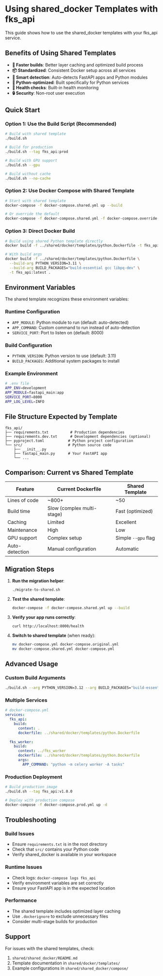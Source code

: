 # Using shared_docker Templates with fks_api

This guide shows how to use the shared_docker templates with your fks_api service.

## Benefits of Using Shared Templates

- **🚀 Faster builds**: Better layer caching and optimized build process
- **📦 Standardized**: Consistent Docker setup across all services  
- **🔧 Smart detection**: Auto-detects FastAPI apps and Python modules
- **🐍 Python-optimized**: Built specifically for Python services
- **🏥 Health checks**: Built-in health monitoring
- **🔒 Security**: Non-root user execution

## Quick Start

### Option 1: Use the Build Script (Recommended)
```bash
# Build with shared template
./build.sh

# Build for production
./build.sh --tag fks_api:prod

# Build with GPU support
./build.sh --gpu

# Build without cache
./build.sh --no-cache
```

### Option 2: Use Docker Compose with Shared Template
```bash
# Start with shared template
docker-compose -f docker-compose.shared.yml up --build

# Or override the default
docker-compose -f docker-compose.shared.yml -f docker-compose.override.yml up
```

### Option 3: Direct Docker Build
```bash
# Build using shared Python template directly
docker build -f ../shared/docker/templates/python.Dockerfile -t fks_api:latest .

# With build args
docker build -f ../shared/docker/templates/python.Dockerfile \
  --build-arg PYTHON_VERSION=3.11 \
  --build-arg BUILD_PACKAGES="build-essential gcc libpq-dev" \
  -t fks_api:latest .
```

## Environment Variables

The shared template recognizes these environment variables:

### Runtime Configuration
- `APP_MODULE`: Python module to run (default: auto-detected)
- `APP_COMMAND`: Custom command to run instead of auto-detection
- `SERVICE_PORT`: Port to listen on (default: 8000)

### Build Configuration
- `PYTHON_VERSION`: Python version to use (default: 3.11)
- `BUILD_PACKAGES`: Additional system packages to install

### Example Environment
```bash
# .env file
APP_ENV=development
APP_MODULE=fastapi_main:app
SERVICE_PORT=8000
APP_LOG_LEVEL=INFO
```

## File Structure Expected by Template

```
fks_api/
├── requirements.txt          # Production dependencies
├── requirements.dev.txt      # Development dependencies (optional)
├── pyproject.toml           # Python project configuration
└── src/                     # Python source code
    ├── __init__.py
    ├── fastapi_main.py      # Your FastAPI app
    └── ...
```

## Comparison: Current vs Shared Template

| Feature | Current Dockerfile | Shared Template |
|---------|-------------------|-----------------|
| Lines of code | ~800+ | ~50 |
| Build time | Slow (complex multi-stage) | Fast (optimized) |
| Caching | Limited | Excellent |
| Maintenance | High | Low |
| GPU support | Complex setup | Simple `--gpu` flag |
| Auto-detection | Manual configuration | Automatic |

## Migration Steps

1. **Run the migration helper**:
   ```bash
   ./migrate-to-shared.sh
   ```

2. **Test the shared template**:
   ```bash
   docker-compose -f docker-compose.shared.yml up --build
   ```

3. **Verify your app runs correctly**:
   ```bash
   curl http://localhost:8000/health
   ```

4. **Switch to shared template** (when ready):
   ```bash
   mv docker-compose.yml docker-compose.original.yml
   mv docker-compose.shared.yml docker-compose.yml
   ```

## Advanced Usage

### Custom Build Arguments
```bash
./build.sh --arg PYTHON_VERSION=3.12 --arg BUILD_PACKAGES="build-essential gcc libpq-dev redis-tools"
```

### Multiple Services
```yaml
# docker-compose.yml
services:
  fks_api:
    build:
      context: .
      dockerfile: ../shared/docker/templates/python.Dockerfile
  
  fks_worker:
    build:
      context: ../fks_worker
      dockerfile: ../shared/docker/templates/python.Dockerfile
      args:
        APP_COMMAND: "python -m celery worker -A tasks"
```

### Production Deployment
```bash
# Build production image
./build.sh --tag fks_api:v1.0.0

# Deploy with production compose
docker-compose -f docker-compose.prod.yml up -d
```

## Troubleshooting

### Build Issues
- Ensure `requirements.txt` is in the root directory
- Check that `src/` contains your Python code
- Verify shared_docker is available in your workspace

### Runtime Issues
- Check logs: `docker-compose logs fks_api`
- Verify environment variables are set correctly
- Ensure your FastAPI app is in the expected location

### Performance
- The shared template includes optimized layer caching
- Use `.dockerignore` to exclude unnecessary files
- Consider multi-stage builds for production

## Support

For issues with the shared templates, check:
1. `shared/shared_docker/README.md`
2. Template documentation in `shared/docker/templates/`
3. Example configurations in `shared/shared_docker/compose/`
